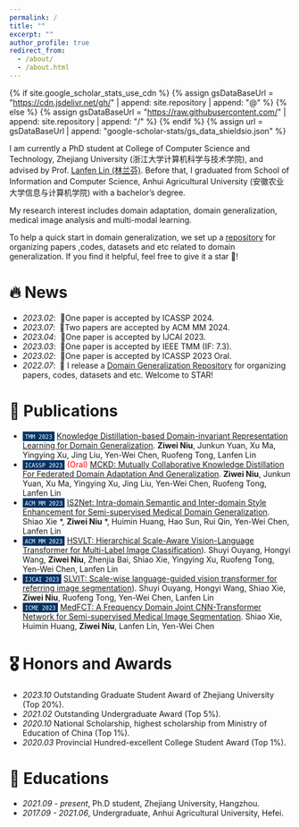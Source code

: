 ```yaml
---
permalink: /
title: ""
excerpt: ""
author_profile: true
redirect_from: 
  - /about/
  - /about.html
---
```


{% if site.google_scholar_stats_use_cdn %}
{% assign gsDataBaseUrl = "https://cdn.jsdelivr.net/gh/" | append: site.repository | append: "@" %}
{% else %}
{% assign gsDataBaseUrl = "https://raw.githubusercontent.com/" | append: site.repository | append: "/" %}
{% endif %}
{% assign url = gsDataBaseUrl | append: "google-scholar-stats/gs_data_shieldsio.json" %}

<span class='anchor' id='about-me'></span>

I am currently a PhD student at College of Computer Science and Technology, Zhejiang University (浙江大学计算机科学与技术学院), and advised by Prof. [Lanfen Lin (林兰芬)](http://give.zju.edu.cn/en/memberHomepage/LinLanfen.html). Before that, I graduated from School of Information and Computer Science, Anhui Agricultural University  (安徽农业大学信息与计算机学院) with a bachelor’s degree.

My research interest includes domain adaptation, domain generalization, medical image analysis and multi-modal learning.

To help a quick start in domain generalization, we set up a [repository](https://github.com/Ziwei-Niu/Domain-generalization) for organizing papers ,codes, datasets and etc related to domain generalization. If you find it helpful, feel free to give it a star 🌟!

<!--
My research interest includes neural machine translation and computer vision. I have published more than 100 papers at the top international AI conferences with total <a href='https://scholar.google.com/citations?user=DhtAFkwAAAAJ'>google scholar citations <strong><span id='total_cit'>260000+</span></strong></a> (You can also use google scholar badge <a href='https://scholar.google.com/citations?user=DhtAFkwAAAAJ'><img src="https://img.shields.io/endpoint?url={{ url | url_encode }}&logo=Google%20Scholar&labelColor=f6f6f6&color=9cf&style=flat&label=citations"></a>).
-->

# 🔥 News
- *2023.02*: &nbsp;🎉One paper is accepted by ICASSP 2024. 
- *2023.07*: &nbsp;🎉Two papers are accepted by ACM MM 2024.
- *2023.04*: &nbsp;🎉One paper is accepted by IJCAI 2023. 
- *2023.03*: &nbsp;🎉One paper is accepted by IEEE TMM (IF: 7.3). 
- *2023.02*: &nbsp;🎉One paper is accepted by ICASSP 2023 Oral. 
- *2022.07*: &nbsp;🎉 I release a [Domain Generalization Repository](https://github.com/Ziwei-Niu/Domain-generalization) for organizing papers, codes, datasets and etc. Welcome to STAR!

# 📝 Publications 
<!--
- <span style="background-color: #003366; color: white; padding: 1px 4px; font-size: 12px;">``ICASSP 2023``</span> [Instance-Aware Hierarchical Structured Policy for Prompt Learning in Vision-Language Models](https://ieeexplore.ieee.org/abstract/document/10095231). **Xun Wu** *, Guolong Wang *, Zhaoyuan Liu, Xuan Dang, Zhen Qin. IEEE International Conference on Acoustics, Speech and Signal Processing (<b>ICASSP</b>), 2023. <span style="color:red">(Top 3% recongintion)</span>
-->
- <span style="background-color: #003366; color: white; padding: 1px 4px; font-size: 12px;">``TMM 2023``</span> [Knowledge Distillation-based Domain-invariant Representation Learning for Domain Generalization]([https://dl.acm.org/doi/pdf/10.1145/3503161.3548004](https://ieeexplore.ieee.org/abstract/document/10093034)). **Ziwei Niu**, Junkun Yuan, Xu Ma, Yingying Xu, Jing Liu, Yen-Wei Chen, Ruofeng Tong, Lanfen Lin
- <span style="background-color: #003366; color: white; padding: 1px 4px; font-size: 12px;">``ICASSP 2023``</span> <span style="color:red">(Oral)</span> [MCKD: Mutually Collaborative Knowledge Distillation For Federated Domain Adaptation And Generalization]([[https://dl.acm.org/doi/pdf/10.1145/3503161.3548004](https://ieeexplore.ieee.org/abstract/document/10093034](https://ieeexplore.ieee.org/abstract/document/10095699))). **Ziwei Niu**, Junkun Yuan, Xu Ma, Yingying Xu, Jing Liu, Yen-Wei Chen, Ruofeng Tong, Lanfen Lin
- <span style="background-color: #003366; color: white; padding: 1px 4px; font-size: 12px;">``ACM MM 2023``</span> [IS2Net: Intra-domain Semantic and Inter-domain Style Enhancement for Semi-supervised Medical Domain Generalization]([https://www.ijcai.org/proceedings/2023/0144](https://dl.acm.org/doi/abs/10.1145/3581783.3612159])). Shiao Xie *, **Ziwei Niu** *, Huimin Huang, Hao Sun, Rui Qin, Yen-Wei Chen, Lanfen Lin
- <span style="background-color: #003366; color: white; padding: 1px 4px; font-size: 12px;">``ACM MM 2023``</span> [HSVLT: Hierarchical Scale-Aware Vision-Language Transformer for Multi-Label Image Classification]([[https://www.ijcai.org/proceedings/2023/0144](https://dl.acm.org/doi/abs/10.1145/3581783.3612159)])). Shuyi Ouyang, Hongyi Wang, **Ziwei Niu**, Zhenjia Bai, Shiao Xie, Yingying Xu, Ruofeng Tong, Yen-Wei Chen, Lanfen Lin
- <span style="background-color: #003366; color: white; padding: 1px 4px; font-size: 12px;">``IJCAI 2023``</span> [SLVIT: Scale-wise language-guided vision transformer for referring image segmentation]([https://www.ijcai.org/proceedings/2023/0144])). Shuyi Ouyang, Hongyi Wang, Shiao Xie, **Ziwei Niu**, Ruofeng Tong, Yen-Wei Chen, Lanfen Lin
- <span style="background-color: #003366; color: white; padding: 1px 4px; font-size: 12px;">``ICME 2023``</span> [MedFCT: A Frequency Domain Joint CNN-Transformer Network for Semi-supervised Medical Image Segmentation]([https://www.sciencedirect.com/science/article/pii/S0306457322002485](https://ieeexplore.ieee.org/abstract/document/10219579)). Shiao Xie, Huimin Huang, **Ziwei Niu**, Lanfen Lin, Yen-Wei Chen


<!--
<div class='paper-box'><div class='paper-box-image'><div><div class="badge">CVPR 2016</div><img src='images/500x300.png' alt="sym" width="100%"></div></div>
<div class='paper-box-text' markdown="1">

[Deep Residual Learning for Image Recognition](https://openaccess.thecvf.com/content_cvpr_2016/papers/He_Deep_Residual_Learning_CVPR_2016_paper.pdf)

**Kaiming He**, Xiangyu Zhang, Shaoqing Ren, Jian Sun

[**Project**](https://scholar.google.com/citations?view_op=view_citation&hl=zh-CN&user=DhtAFkwAAAAJ&citation_for_view=DhtAFkwAAAAJ:ALROH1vI_8AC) <strong><span class='show_paper_citations' data='DhtAFkwAAAAJ:ALROH1vI_8AC'></span></strong>
- Lorem ipsum dolor sit amet, consectetur adipiscing elit. Vivamus ornare aliquet ipsum, ac tempus justo dapibus sit amet. 
</div>
</div>

-->

# 🎖 Honors and Awards
- *2023.10* Outstanding Graduate Student Award of Zhejiang University (Top 20%).
- *2021.02* Outstanding Undergraduate Award (Top 5%).
- *2020.10* National Scholarship, highest scholarship from Ministry of Education of China (Top 1%).
- *2020.03* Provincial Hundred-excellent College Student Award (Top 1%). 

# 📖 Educations
- *2021.09 - present*, Ph.D student, Zhejiang University, Hangzhou. 
- *2017.09 - 2021.06*, Undergraduate, Anhui Agricultural University, Hefei. 

<!--
# 💬 Invited Talks
- *2021.06*, Lorem ipsum dolor sit amet, consectetur adipiscing elit. Vivamus ornare aliquet ipsum, ac tempus justo dapibus sit amet. 
- *2021.03*, Lorem ipsum dolor sit amet, consectetur adipiscing elit. Vivamus ornare aliquet ipsum, ac tempus justo dapibus sit amet.  \| [\[video\]](https://github.com/)

# 💻 Internships
- *2019.05 - 2020.02*, [Lorem](https://github.com/), China.
-->
